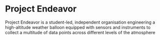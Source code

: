 # Project Endeavor

Project Endeavor is a student-led, independent organisation engineering a high-altitude weather balloon equipped with sensors and instruments to collect a multitude of data points across different levels of the atmosphere
